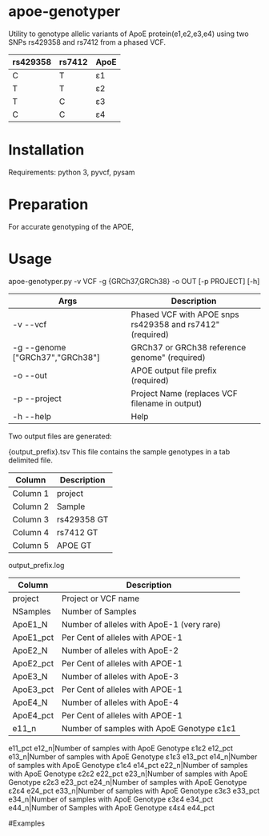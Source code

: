 # apoe-genotyper
Utility to genotype allelic variants of ApoE protein(e1,e2,e3,e4) using two SNPs rs429358 and rs7412 from a phased VCF.
      
rs429358|rs7412|ApoE
--------|------|-----
C       |T     |ε1
T       |T     |ε2
T       |C     |ε3
C       |C     |ε4

# Installation

Requirements: 
      python 3, 
      pyvcf,
      pysam 
# Preparation

For accurate genotyping of the APOE,
# Usage

apoe-genotyper.py  -v VCF -g {GRCh37,GRCh38} -o OUT [-p PROJECT] [-h]

Args                              |Description
----------------------------------|---------------------------------------------------------
-v   --vcf                       |Phased VCF with APOE snps rs429358 and rs7412" (required)
-g   --genome ["GRCh37","GRCh38"] |GRCh37 or GRCh38 reference genome" (required) 
-o   --out                        |APOE output file prefix (required)
-p   --project                    |Project Name (replaces VCF filename in output)
-h  --help                        |Help

Two output files are generated:

{output_prefix}.tsv This file contains the sample genotypes in a tab delimited file.

Column|Description
------|-----------
Column 1 |project
Column 2 |Sample 
Column 3 |rs429358 GT
Column 4 |rs7412 GT
Column 5 |APOE GT

output_prefix.log

Column|Description
------|---------------------------
project|Project or VCF name
NSamples|Number of Samples
ApoE1_N|Number of alleles with ApoE-1 (very rare)
ApoE1_pct|Per Cent of alleles with APOE-1
ApoE2_N| Number of alleles with ApoE-2
ApoE2_pct|Per Cent of alleles with APOE-1
ApoE3_N| Number of alleles with ApoE-3
ApoE3_pct|Per Cent of alleles with APOE-1
ApoE4_N| Number of alleles with ApoE-4
ApoE4_pct|Per Cent of alleles with APOE-1
e11_n|Number of samples with ApoE Genotype ε1ε1
e11_pct
e12_n|Number of samples with ApoE Genotype ε1ε2
e12_pct
e13_n|Number of samples with ApoE Genotype ε1ε3
e13_pct
e14_n|Number of samples with ApoE Genotype ε1ε4
e14_pct
e22_n|Number of samples with ApoE Genotype ε2ε2
e22_pct
e23_n|Number of samples with ApoE Genotype ε2ε3
e23_pct
e24_n|Number of samples with ApoE Genotype ε2ε4
e24_pct
e33_n|Number of samples with ApoE Genotype ε3ε3
e33_pct
e34_n|Number of samples with ApoE Genotype ε3ε4
e34_pct
e44_n|Number of Samples with ApoE Genotype ε4ε4
e44_pct



#Examples
